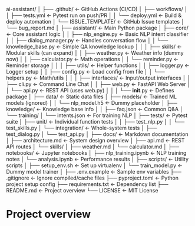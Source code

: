 
ai-assistant/
│
├── .github/                ← GitHub Actions (CI/CD)
│   ├── workflows/
│   │   ├── tests.yml       ← Pytest run on push/PR
│   │   └── deploy.yml      ← Build & deploy automation
│   └── ISSUE_TEMPLATE/     ← GitHub Issue templates
│       └── bug_report.md
│
├── assistant/              ← Main Python package
│   ├── core/               ← Core assistant logic
│   │   ├── nlp_engine.py       ← Basic NLP intent classifier
│   │   ├── dialog_manager.py  ← Handles conversation flow
│   │   └── knowledge_base.py  ← Simple QA knowledge lookup
│   │
│   ├── skills/             ← Modular skills (can expand)
│   │   ├── weather.py          ← Weather info (dummy now)
│   │   ├── calculator.py       ← Math operations
│   │   └── reminder.py         ← Reminder storage
│   │
│   ├── utils/              ← Helper functions
│   │   ├── logger.py           ← Logger setup
│   │   ├── config.py           ← Load config from file
│   │   └── helpers.py          ← Math/utils
│   │
│   ├── interfaces/         ← Input/output interfaces
│   │   ├── cli.py              ← Command Line Chat
│   │   ├── web.py              ← FastAPI Web Server
│   │   └── api.py              ← REST API (uses web.py)
│   │
│   └── __init__.py         ← Defines package
│
├── data/                   ← Static data files
│   ├── models/             ← Trained ML models (ignored)
│   │   └── nlp_model.h5        ← Dummy placeholder
│   ├── knowledge/          ← Knowledge base info
│   │   ├── faq.json             ← Common Q&A
│   └── training/
│       └── intents.json         ← For training NLP
│
├── tests/                  ← Pytest suite
│   ├── unit/               ← Individual function tests
│   │   ├── test_nlp.py
│   │   └── test_skills.py
│   └── integration/        ← Whole-system tests
│       ├── test_dialog.py
│       └── test_api.py
│
├── docs/                   ← Markdown documentation
│   ├── architecture.md         ← System design overview
│   ├── api.md                  ← REST API routes
│   └── skills/
│       ├── weather.md
│       └── calculator.md
│
├── notebooks/              ← Jupyter notebooks
│   ├── nlp_training.ipynb      ← NLP training notes
│   └── analysis.ipynb          ← Performance results
│
├── scripts/                ← Utility scripts
│   ├── setup_env.sh            ← Set up virtualenv
│   └── train_model.py          ← Dummy model trainer
│
├── .env.example            ← Sample env variables
├── .gitignore              ← Ignore compiled/cache files
├── pyproject.toml          ← Python project setup config
├── requirements.txt        ← Dependency list
├── README.md               ← Project overview
└── LICENSE                 ← MIT License
# Project overview
